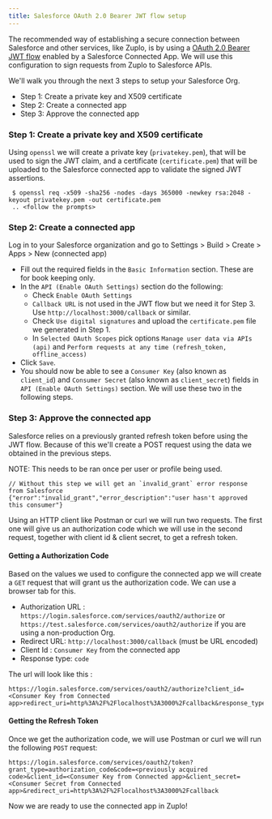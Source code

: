```yaml
---
title: Salesforce OAuth 2.0 Bearer JWT flow setup
---
```


The recommended way of establishing a secure connection between Salesforce and
other services, like Zuplo, is by using a
[OAuth 2.0 Bearer JWT flow](https://help.salesforce.com/s/articleView?id=sf.remoteaccess_oauth_jwt_flow.htm&type=5)
enabled by a Salesforce Connected App. We will use this configuration to sign
requests from Zuplo to Salesforce APIs.

We'll walk you through the next 3 steps to setup your Salesforce Org.

- Step 1: Create a private key and X509 certificate
- Step 2: Create a connected app
- Step 3: Approve the connected app

### Step 1: Create a private key and X509 certificate

Using `openssl` we will create a private key (`privatekey.pem`), that will be
used to sign the JWT claim, and a certificate (`certificate.pem`) that will be
uploaded to the Salesforce connected app to validate the signed JWT assertions.

```
 $ openssl req -x509 -sha256 -nodes -days 365000 -newkey rsa:2048 -keyout privatekey.pem -out certificate.pem
 .. <follow the prompts>
```

### Step 2: Create a connected app

Log in to your Salesforce organization and go to Settings > Build > Create >
Apps > New (connected app)

- Fill out the required fields in the `Basic Information` section. These are for
  book keeping only.
- In the `API (Enable OAuth Settings)` section do the following:
  - Check `Enable OAuth Settings`
  - `Callback URL` is not used in the JWT flow but we need it for Step 3. Use
    `http://localhost:3000/callback` or similar.
  - Check `Use digital signatures` and upload the `certificate.pem` file we
    generated in Step 1.
  - In `Selected OAuth Scopes` pick options `Manage user data via APIs (api)`
    and `Perform requests at any time (refresh_token, offline_access)`
- Click `Save`.
- You should now be able to see a `Consumer Key` (also known as `client_id`) and
  `Consumer Secret` (also known as `client_secret`) fields in
  `API (Enable OAuth Settings)` section. We will use these two in the following
  steps.

### Step 3: Approve the connected app

Salesforce relies on a previously granted refresh token before using the JWT
flow. Because of this we'll create a POST request using the data we obtained in
the previous steps.

NOTE: This needs to be ran once per user or profile being used.

```
// Without this step we will get an `invalid_grant` error response from Salesforce
{"error":"invalid_grant","error_description":"user hasn't approved this consumer"}
```

Using an HTTP client like Postman or curl we will run two requests. The first
one will give us an authorization code which we will use in the second request,
together with client id & client secret, to get a refresh token.

#### Getting a Authorization Code

Based on the values we used to configure the connected app we will create a
`GET` request that will grant us the authorization code. We can use a browser
tab for this.

- Authorization URL : `https://login.salesforce.com/services/oauth2/authorize`
  or `https://test.salesforce.com/services/oauth2/authorize` if you are using a
  non-production Org.
- Redirect URL: `http://localhost:3000/callback` (must be URL encoded)
- Client Id : `Consumer Key` from the connected app
- Response type: `code`

The url will look like this :

```
https://login.salesforce.com/services/oauth2/authorize?client_id=<Consumer Key from Connected app>redirect_uri=http%3A%2F%2Flocalhost%3A3000%2Fcallback&response_type=code
```

#### Getting the Refresh Token

Once we get the authorization code, we will use Postman or curl we will run the
following `POST` request:

```
https://login.salesforce.com/services/oauth2/token?grant_type=authorization_code&code=<previously acquired code>&client_id=<Consumer Key from Connected app>&client_secret=<Consumer Secret from Connected app>&redirect_uri=http%3A%2F%2Flocalhost%3A3000%2Fcallback
```

Now we are ready to use the connected app in Zuplo!
